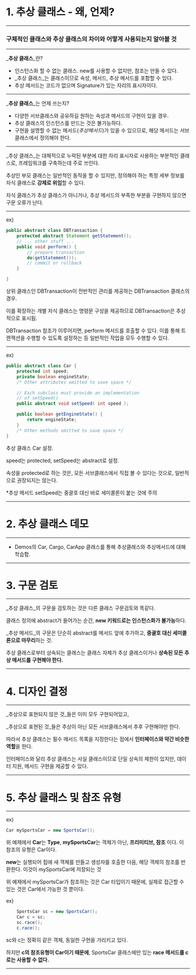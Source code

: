 # **1. 추상 클래스 - 왜, 언제?**
***
### 구체적인 클래스와 추상 클래스의 차이와 어떻게 사용되는지 알아볼 것
***
_**추상 클래스**_란?
+ 인스턴스화 할 수 없는 클래스. new를 사용할 수 없지만, 참조는 만들 수 있다.
+ _추상 클래스_는 클래스이므로 속성, 메서드, 추상 메서드를 포함할 수 있다.
+ 추상 메서드는 코드가 없으며 Signature가 있는 자리의 표시자이다.
***
_**추상 클래스**_는 언제 쓰는지?
+ 다양한 서브클래스와 공유하길 원하는 속성과 메서드의 구현이 있을 경우.
+ 추상 클래스의 인스턴스를 만드는 것은 불가능하다.
+ 구현을 설명할 수 없는 메서드(_추상메서드_)가 있을 수 있으므로, 해당 메서드는 서브클래스에서 정의해야 한다.
***
_추상 클래스_는 대체적으로 누락된 부분에 대한 자리 표시자로 사용하는 부분적인 클래스로, 프레임워크를 구축하는데 주로 쓰인다. 

추상인 부모 클래스는 일반적인 동작을 할 수 있지만, 정의해야 하는 특정 세부 정보를 자식 클래스로 **강제로 위임**할 수 있다. 

자식 클래스가 추상 클래스가 아니거나, 추상 메서드의 부족한 부분을 구현하지 않으면 구문 오류가 난다.
***
ex)
```java
public abstract class DBTransaction {
	protected abstract Statement getStatement();
	// ... other stuff ...
	public void perform() {
		// prepare transaction
		do(getStatement());
		// commit or rollback
	}

}
```
상위 클래스인 DBTransaction이 전반적인 관리를 제공하는 DBTransaction 클래스의 경우.

이를 확장하는 개별 자식 클래스는 명령문 구성을 제공하므로 DBTransaction은 추상적으로 표시됨.

DBTransaction 참조가 이루어지면, perform 메서드를 호출할 수 있다. 이를 통해 트랜잭션을 수행할 수 있도록 설정하는 등 일반적인 작업을 모두 수행할 수 있다.
***
ex)
```java
public abstract class Car {
	protected int speed;
	private boolean engineState;
	/* Other attributes omitted to save space */

	// Each subclass must provide an implementation
	// of setSpeed()
	public abstract void setSpeed( int speed );

	public boolean getEngineState() {
		return engineState;
	}
	/* Other methods omitted to save space */
}
```
추상 클래스 Car 설정. 

speed는 protected, setSpeed는 abstract로 설정.

속성을 protected로 하는 것은, 모든 서브클래스에서 직접 볼 수 있다는 것으로, 일반적으로 권장되지는 않는다.

*추상 메서드 setSpeed는 중괄호 대신 바로 세미콜론이 붙는 것에 주의
***
# **2. 추상 클래스 데모**
***
- Demos의 Car, Cargo, CarApp 클래스를 통해 추상클래스와 추상메서드에 대해 학습함.
***
# **3. 구문 검토**
***
_추상 클래스_의 구문을 검토하는 것은 다른 클래스 구문검토와 똑같다.

클래스 정의에 abstract가 들어가는 순간, **new 키워드로는 인스턴스화가 불가능**하다.

_추상 메서드_의 구문은 단순히 abstract를 메서드 앞에 추가하고, **중괄호 대신 세미콜론으로 마무리**하는 것.

추상 클래스로부터 상속되는 클래스는 클래스 자체가 추상 클래스이거나 **상속된 모든 추상 메서드를 구현해야 한다.**
***
# **4. 디자인 결정**
***
_추상으로 표현되지 않은 것_들은 이미 모두 구현되어있고,

_추상으로 표현된 것_들은 추상이 아닌 모든 서브클래스에서 추후 구현해야만 한다.

따라서 추상 클래스는 필수 메서드 목록을 지정한다는 점에서 **인터페이스와 약간 비슷한 역할**을 한다.

인터페이스와 달리 추상 클래스는 사실 클래스이므로 단일 상속의 제한이 있지만, 데이터 지원, 메서드 구현을 제공할 수 있다.
***
# **5. 추상 클래스 및 참조 유형**
***
ex)
```java
Car mySportsCar = new SportsCar();
```
위 예제에서 **Car**는 **Type**, **mySportsCar**는 객체가 아닌, **프리미티브, 참조** 이다. 이 참조의 유형은 Car이다.

**new**는 실행되어 힙에 새 객체를 만들고 생성자를 호출한 다음, 해당 객체의 참조를 반환한다. 이것이 mySportsCar에 저장되는 것

위 예제에서 mySportsCar가 참조하는 것은 Car 타입이기 때문에, 실제로 접근할 수 있는 것은 Car에서 가능한 것 뿐이다.

ex)
```java
	SportsCar sc = new SportsCar();
	Car c = sc;
	sc.race();
	c.race();
```
sc와 c는 정확히 같은 객체, 동일한 구현을 가리키고 있다.

하지만 **c의 참조유형이 Car이기 때문에**, SportsCar 클래스에만 있는 **race 메서드를 c로는 사용할 수 없다.**
***
